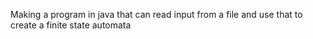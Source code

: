 Making a program in java that can read input from a file and use that to create a finite state automata
